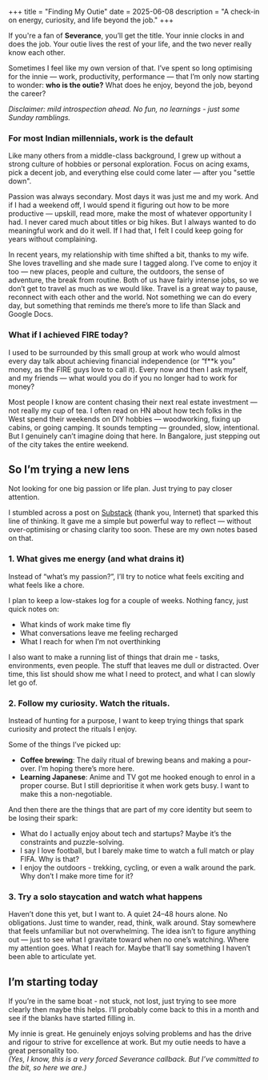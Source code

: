 +++
title = "Finding My Outie"
date = 2025-06-08
description = "A check-in on energy, curiosity, and life beyond the job."
+++

If you're a fan of **Severance**, you’ll get the title. Your innie clocks in and does the job. Your outie lives the rest of your life, and the two never really know each other.

Sometimes I feel like my own version of that. I’ve spent so long optimising for the innie — work, productivity, performance — that I’m only now starting to wonder: **who is the outie?** What does he enjoy, beyond the job, beyond the career?

*Disclaimer: mild introspection ahead. No fun, no learnings - just some Sunday ramblings.*


### For most Indian millennials, work is the default

Like many others from a middle-class background, I grew up without a strong culture of hobbies or personal exploration. Focus on acing exams, pick a decent job, and everything else could come later — after you "settle down".

Passion was always secondary. Most days it was just me and my work. And if I had a weekend off, I would spend it figuring out how to be more productive — upskill, read more, make the most of whatever opportunity I had. I never cared much about titles or big hikes. But I always wanted to do meaningful work and do it well. If I had that, I felt I could keep going for years without complaining.

In recent years, my relationship with time shifted a bit, thanks to my wife. She loves travelling and she made sure I tagged along. I’ve come to enjoy it too — new places, people and culture, the outdoors, the sense of adventure, the break from routine. Both of us have fairly intense jobs, so we don’t get to travel as much as we would like. Travel is a great way to pause, reconnect with each other and the world. Not something we can do every day, but something that reminds me there’s more to life than Slack and Google Docs.


### What if I achieved FIRE today?

I used to be surrounded by this small group at work who would almost every day talk about achieving financial independence (or “f**k you” money, as the FIRE guys love to call it). Every now and then I ask myself, and my friends — what would you do if you no longer had to work for money?

Most people I know are content chasing their next real estate investment — not really my cup of tea. I often read on HN about how tech folks in the West spend their weekends on DIY hobbies — woodworking, fixing up cabins, or going camping. It sounds tempting — grounded, slow, intentional. But I genuinely can’t imagine doing that here. In Bangalore, just stepping out of the city takes the entire weekend.


## So I’m trying a new lens

Not looking for one big passion or life plan. Just trying to pay closer attention.

I stumbled across a post on [Substack](https://ayushithakkar.substack.com/p/practices-that-help-you-understand) (thank you, Internet) that sparked this line of thinking. It gave me a simple but powerful way to reflect — without over-optimising or chasing clarity too soon. These are my own notes based on that.


### 1. What gives me energy (and what drains it)

Instead of “what’s my passion?”, I’ll try to notice what feels exciting and what feels like a chore.

I plan to keep a low-stakes log for a couple of weeks. Nothing fancy, just quick notes on:
- What kinds of work make time fly  
- What conversations leave me feeling recharged  
- What I reach for when I’m not overthinking

I also want to make a running list of things that drain me - tasks, environments, even people. The stuff that leaves me dull or distracted. Over time, this list should show me what I need to protect, and what I can slowly let go of.


### 2. Follow my curiosity. Watch the rituals.

Instead of hunting for a purpose, I want to keep trying things that spark curiosity and protect the rituals I enjoy.

Some of the things I’ve picked up:
- **Coffee brewing**: The daily ritual of brewing beans and making a pour-over. I’m hoping there’s more here.  
- **Learning Japanese**: Anime and TV got me hooked enough to enrol in a proper course. But I still deprioritise it when work gets busy. I want to make this a non-negotiable.

And then there are the things that are part of my core identity but seem to be losing their spark:
- What do I actually enjoy about tech and startups? Maybe it’s the constraints and puzzle-solving.  
- I say I love football, but I barely make time to watch a full match or play FIFA. Why is that?  
- I enjoy the outdoors - trekking, cycling, or even a walk around the park. Why don’t I make more time for it?


### 3. Try a solo staycation and watch what happens

Haven’t done this yet, but I want to. A quiet 24–48 hours alone. No obligations. Just time to wander, read, think, walk around. Stay somewhere that feels unfamiliar but not overwhelming. The idea isn’t to figure anything out — just to see what I gravitate toward when no one’s watching. Where my attention goes. What I reach for. Maybe that’ll say something I haven’t been able to articulate yet.


## I’m starting today

If you’re in the same boat - not stuck, not lost, just trying to see more clearly then maybe this helps. I’ll probably come back to this in a month and see if the blanks have started filling in.

My innie is great. He genuinely enjoys solving problems and has the drive and rigour to strive for excellence at work. But my outie needs to have a great personality too.  
*(Yes, I know, this is a very forced Severance callback. But I’ve committed to the bit, so here we are.)*
